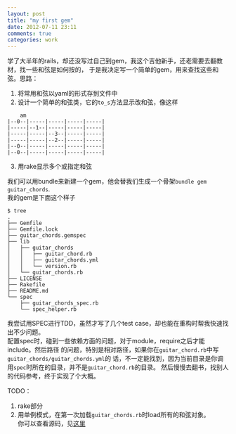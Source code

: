 ```yaml
---
layout: post
title: "my first gem"
date: 2012-07-11 23:11
comments: true
categories: work
---
```


学了大半年的rails，却还没写过自己到gem，我这个吉他新手，还老需要去翻教材，找一些和弦是如何按的，
于是我决定写一个简单的gem，用来查找这些和弦。思路：  

 1.  将常用和弦以yaml的形式存到文件中  
 2.  设计一个简单的和弦类，它的`to_s`方法显示改和弦，像这样
```
	am
|--0--|-----|-----|-----|-----|
|-----|--1--|-----|-----|-----|
|-----|-----|--3--|-----|-----|
|-----|-----|--2--|-----|-----|
|--0--|-----|-----|-----|-----|
|--0--|-----|-----|-----|-----|

```
 3.  用rake显示多个或指定和弦

我们可以用bundle来新建一个gem，他会替我们生成一个骨架`bundle gem guitar_chords`.  
我的gem是下面这个样子
```
$ tree
.
├── Gemfile
├── Gemfile.lock
├── guitar_chords.gemspec
├── lib
│   ├── guitar_chords
│   │   ├── guitar_chord.rb
│   │   ├── guitar_chords.yml
│   │   └── version.rb
│   └── guitar_chords.rb
├── LICENSE
├── Rakefile
├── README.md
└── spec
    ├── guitar_chords_spec.rb
    └── spec_helper.rb
```
我尝试用SPEC进行TDD，虽然才写了几个test case，却也能在重构时帮我快速找出不少问题。  
配置spec时，碰到一些依赖方面的问题，对于module，require之后才能include。然后路径
的问题，特别是相对路径，如果你在`guitar_chord.rb`中写`guitar_chords/guitar_chords.yml`的
话，不一定能找到，因为当前目录是你调用`spec`时所在的目录，并不是`guitar_chord.rb`的目录。
然后慢慢去翻书，找别人的代码参考，终于实现了个大概。


TODO：  
 1. rake部分  
 2. 用单例模式，在第一次加载`guitar_chords.rb`时load所有的和弦对象。  
你可以查看源码，见<a href="https://github.com/feitian124/guitar_chords">这里</a>

